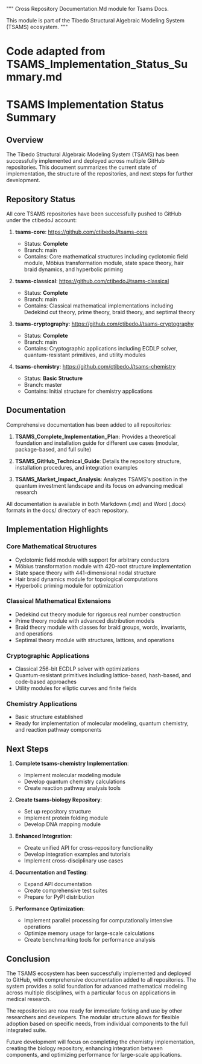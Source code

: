 &quot;&quot;&quot;
Cross Repository Documentation.Md module for Tsams Docs.

This module is part of the Tibedo Structural Algebraic Modeling System (TSAMS) ecosystem.
&quot;&quot;&quot;

# Code adapted from TSAMS_Implementation_Status_Summary.md

# TSAMS Implementation Status Summary

## Overview

The Tibedo Structural Algebraic Modeling System (TSAMS) has been successfully implemented and deployed across multiple GitHub repositories. This document summarizes the current state of implementation, the structure of the repositories, and next steps for further development.

## Repository Status

All core TSAMS repositories have been successfully pushed to GitHub under the ctibedoJ account:

1. **tsams-core**: https://github.com/ctibedoJ/tsams-core
   - Status: **Complete**
   - Branch: main
   - Contains: Core mathematical structures including cyclotomic field module, Möbius transformation module, state space theory, hair braid dynamics, and hyperbolic priming

2. **tsams-classical**: https://github.com/ctibedoJ/tsams-classical
   - Status: **Complete**
   - Branch: main
   - Contains: Classical mathematical implementations including Dedekind cut theory, prime theory, braid theory, and septimal theory

3. **tsams-cryptography**: https://github.com/ctibedoJ/tsams-cryptography
   - Status: **Complete**
   - Branch: main
   - Contains: Cryptographic applications including ECDLP solver, quantum-resistant primitives, and utility modules

4. **tsams-chemistry**: https://github.com/ctibedoJ/tsams-chemistry
   - Status: **Basic Structure**
   - Branch: master
   - Contains: Initial structure for chemistry applications

## Documentation

Comprehensive documentation has been added to all repositories:

1. **TSAMS_Complete_Implementation_Plan**: Provides a theoretical foundation and installation guide for different use cases (modular, package-based, and full suite)

2. **TSAMS_GitHub_Technical_Guide**: Details the repository structure, installation procedures, and integration examples

3. **TSAMS_Market_Impact_Analysis**: Analyzes TSAMS's position in the quantum investment landscape and its focus on advancing medical research

All documentation is available in both Markdown (.md) and Word (.docx) formats in the docs/ directory of each repository.

## Implementation Highlights

### Core Mathematical Structures
- Cyclotomic field module with support for arbitrary conductors
- Möbius transformation module with 420-root structure implementation
- State space theory with 441-dimensional nodal structure
- Hair braid dynamics module for topological computations
- Hyperbolic priming module for optimization

### Classical Mathematical Extensions
- Dedekind cut theory module for rigorous real number construction
- Prime theory module with advanced distribution models
- Braid theory module with classes for braid groups, words, invariants, and operations
- Septimal theory module with structures, lattices, and operations

### Cryptographic Applications
- Classical 256-bit ECDLP solver with optimizations
- Quantum-resistant primitives including lattice-based, hash-based, and code-based approaches
- Utility modules for elliptic curves and finite fields

### Chemistry Applications
- Basic structure established
- Ready for implementation of molecular modeling, quantum chemistry, and reaction pathway components

## Next Steps

1. **Complete tsams-chemistry Implementation**:
   - Implement molecular modeling module
   - Develop quantum chemistry calculations
   - Create reaction pathway analysis tools

2. **Create tsams-biology Repository**:
   - Set up repository structure
   - Implement protein folding module
   - Develop DNA mapping module

3. **Enhanced Integration**:
   - Create unified API for cross-repository functionality
   - Develop integration examples and tutorials
   - Implement cross-disciplinary use cases

4. **Documentation and Testing**:
   - Expand API documentation
   - Create comprehensive test suites
   - Prepare for PyPI distribution

5. **Performance Optimization**:
   - Implement parallel processing for computationally intensive operations
   - Optimize memory usage for large-scale calculations
   - Create benchmarking tools for performance analysis

## Conclusion

The TSAMS ecosystem has been successfully implemented and deployed to GitHub, with comprehensive documentation added to all repositories. The system provides a solid foundation for advanced mathematical modeling across multiple disciplines, with a particular focus on applications in medical research.

The repositories are now ready for immediate forking and use by other researchers and developers. The modular structure allows for flexible adoption based on specific needs, from individual components to the full integrated suite.

Future development will focus on completing the chemistry implementation, creating the biology repository, enhancing integration between components, and optimizing performance for large-scale applications.
